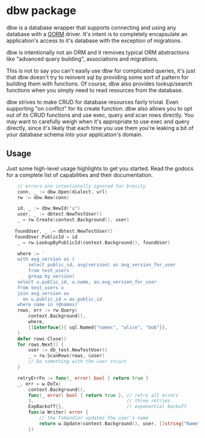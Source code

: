 # dbw package

dbw is a database wrapper that supports connecting and using any database with a
[GORM](https://github.com/go-gorm/gorm) driver.  It's intent is to completely
encapsulate an application's access to it's database with the exception of
migrations.    

dbw is intentionally not an ORM and it removes typical ORM abstractions like
"advanced query building", associations and migrations.  

This is not to say you can't easily use dbw for complicated queries, it's just
that dbw doesn't try to reinvent sql by providing some sort of pattern for
building them with functions. Of course, dbw also provides lookup/search
functions when you simply need to read resources from the database.

dbw strives to make CRUD for database resources fairly trivial.  Even supporting
"on conflict" for its create function.  dbw also allows you to opt out of its
CRUD functions and use exec, query and scan rows directly.  You may want to
carefully weigh when it's appropriate to use exec and query directly, since
it's likely that each time you use them you're leaking a bit of your
database schema into your application's domain. 

## Usage
Just some high-level usage highlights to get you started.  Read the godocs for 
a complete list of capabilities and their documentation.

```go
    // errors are intentionally ignored for brevity 
    conn, _ := dbw.Open(dialect, url)    
    rw := dbw.New(conn)

    id, _ := dbw.NewId("u")
    user, _ := dbtest.NewTestUser()
    _ = rw.Create(context.Background(), user)
   
   foundUser, _ := dbtest.NewTestUser()
   foundUser.PublicId = id
    _ = rw.LookupByPublicId(context.Background(), foundUser)

    where := `
    with avg_version as (
        select public_id, avg(version) as avg_version_for_user
        from test_users
        group by version)
    select u.public_id, u.name, av.avg_version_for_user 
    from test_users u 
    join avg_version av
      on u.public_id = av.public_id 
    where name in (@names)`
    rows, err := rw.Query(
        context.Background(), 
        where, 
        []interface{}{ sql.Named{"names", "alice", "bob"}},
    )
	defer rows.Close()
	for rows.Next() {
        user := db_test.NewTestUser()
		_ = rw.ScanRows(rows, &user)
        // Do something with the user struct
    }

    retryErrFn := func(_ error) bool { return true }
    _, err = w.DoTx(
        context.Background(),
        func(_ error) bool { return true }, // retry all errors
        3,                                  // three retries
        ExpBackoff{},                       // exponential backoff
        func(w Writer) error {
            // the TxHandler updates the user's name
            return w.Update(context.Background(), user, []string{"Name"})
        })
```
